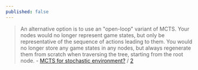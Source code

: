 ```yaml
---
published: false
---
```

> An alternative option is to use an "open-loop" variant of MCTS. Your nodes would no longer represent game states, but only be representative of the sequence of actions leading to them. You would no longer store any game states in any nodes, but always regenerate them from scratch when traversing the tree, starting from the root node. - [MCTS for stochastic environment?](https://ai.stackexchange.com/questions/22914/how-to-run-a-monte-carlo-tree-search-mcts-for-stochastic-environment) / [2](https://ai.stackexchange.com/questions/13867/mcts-for-non-deterministic-games-with-very-high-branching-factor-for-chance-node/13919#13919)
